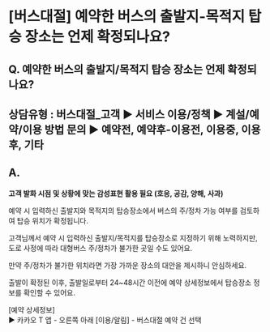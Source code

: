 # [버스대절] 예약한 버스의 출발지-목적지 탑승 장소는 언제 확정되나요?

**Q. 예약한 버스의 출발지/목적지 탑승 장소는 언제 확정되나요?**
---------------------------------------

상담유형 : 버스대절\_고객 ▶ 서비스 이용/정책 ▶ 계설/예약/이용 방법 문의 ▶ 예약전, 예약후-이용전, 이용중, 이용후, 기타
-------------------------------------------------------------------------

**A.**
------

**고객 발화 시점 및 상황에 맞는 감성표현 활용 필요 (호응, 공감, 양해, 사과)**

예약 시 입력하신 출발지와 목적지의 탑승장소에서 버스의 주/정차 가능 여부를 검토하여 탑승 위치가 확정됩니다.  
  
고객님께서 예약 시 입력하신 출발지/목적지를 탑승장소로 지정하기 위해 노력하지만, 도로 사정에 따라 대형버스 주/정차가 불가한 곳일 수도 있어요.  
  
만약 주/정차가 불가한 위치라면 가장 가까운 장소의 대안을 제시하니 안심하세요.  
  
출발이 확정된 이후, 출발일로부터 24~48시간 이전에 예약 상세정보에서 탑승장소 정보를 확인할 수 있어요.  
  
[예약 상세정보]  
▶ 카카오 T 앱 - 오른쪽 아래 [이용/알림] - 버스대절 예약 건 선택